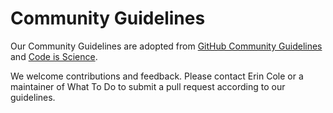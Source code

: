 # Community Guidelines

Our Community Guidelines are adopted from [GitHub Community Guidelines](https://docs.github.com/en/site-policy/github-terms/github-community-guidelines) and 
[Code is Science](https://github.com/codeisscience/code-is-science/blob/master/CONTRIBUTING.md).

We welcome contributions and feedback. Please contact Erin Cole or a maintainer of What To Do to submit a pull request according to our guidelines.
